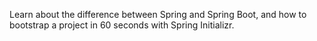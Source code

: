 Learn about the difference between Spring and Spring Boot, and how to bootstrap a project in 60 seconds with Spring Initializr.

